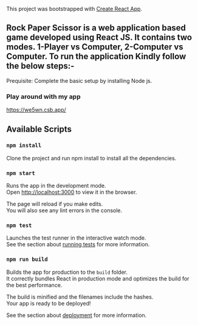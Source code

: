 This project was bootstrapped with [Create React App](https://github.com/facebook/create-react-app).
## Rock Paper Scissor is a web application based game developed using React JS. It contains two modes. 1-Player vs Computer, 2-Computer vs Computer. To run the application Kindly follow the below steps:-

Prequisite: Complete the basic setup by installing Node js.

### Play around with my app
https://we5wn.csb.app/

## Available Scripts

### `npm install`
Clone the project and run npm install to install all the dependencies.

### `npm start`

Runs the app in the development mode.<br />
Open [http://localhost:3000](http://localhost:3000) to view it in the browser.

The page will reload if you make edits.<br />
You will also see any lint errors in the console.

### `npm test`

Launches the test runner in the interactive watch mode.<br />
See the section about [running tests](https://facebook.github.io/create-react-app/docs/running-tests) for more information.

### `npm run build`

Builds the app for production to the `build` folder.<br />
It correctly bundles React in production mode and optimizes the build for the best performance.

The build is minified and the filenames include the hashes.<br />
Your app is ready to be deployed!

See the section about [deployment](https://facebook.github.io/create-react-app/docs/deployment) for more information.
